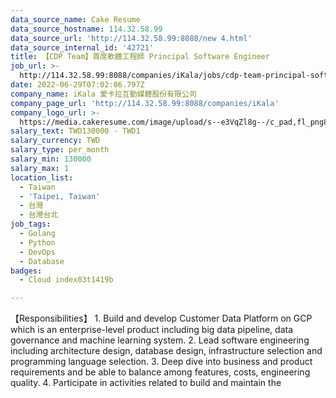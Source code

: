 ```yaml
---
data_source_name: Cake Resume
data_source_hostname: 114.32.58.99
data_source_url: 'http://114.32.58.99:8088/new 4.html'
data_source_internal_id: '42721'
title: 【CDP Team】首席軟體工程師 Principal Software Engineer
job_url: >-
  http://114.32.58.99:8088/companies/iKala/jobs/cdp-team-principal-software-engineer
date: 2022-06-29T07:02:06.797Z
company_name: iKala 愛卡拉互動媒體股份有限公司
company_page_url: 'http://114.32.58.99:8088/companies/iKala'
company_logo_url: >-
  https://media.cakeresume.com/image/upload/s--e3VqZl8g--/c_pad,fl_png8,h_200,w_200/v1646194257/kunvge0p059wddfovbx7.png
salary_text: TWD130000 - TWD1
salary_currency: TWD
salary_type: per_month
salary_min: 130000
salary_max: 1
location_list:
  - Taiwan
  - 'Taipei, Taiwan'
  - 台灣
  - 台灣台北
job_tags:
  - Golang
  - Python
  - DevOps
  - Database
badges:
  - Cloud index03t1419b

---
```


【Responsibilities】 1. Build and develop Customer Data Platform on GCP which is an enterprise-level product including big data pipeline, data governance and machine learning system. 2. Lead software engineering including architecture design, database design, infrastructure selection and programming language selection. 3. Deep dive into business and product requirements and be able to balance among features, costs, engineering quality. 4. Participate in activities related to build and maintain the